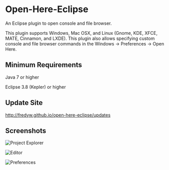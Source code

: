Open-Here-Eclipse
=================

An Eclipse plugin to open console and file browser.

This plugin supports Windows, Mac OSX, and Linux (Gnome, KDE, XFCE, MATE, Cinnamon, and LXDE). This plugin also allows specifying custom console and file browser commands in the Windows -> Preferences -> Open Here.

Minimum Requirements
--------------------
Java 7 or higher

Eclipse 3.8 (Kepler) or higher

Update Site
-----------
http://fredyw.github.io/open-here-eclipse/updates

Screenshots
-----------
![Project Explorer](https://raw.github.com/fredyw/open-here-eclipse/master/open-here-eclipse_project_explorer.png)

![Editor](https://raw.github.com/fredyw/open-here-eclipse/master/open-here-eclipse_editor.png)

![Preferences](https://raw.github.com/fredyw/open-here-eclipse/master/open-here-eclipse_preferences.png)
